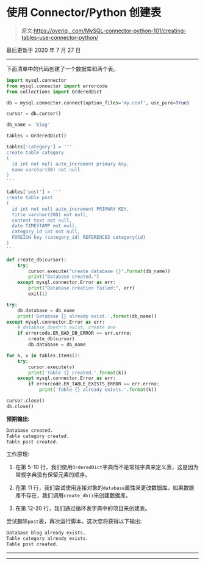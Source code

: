 # 使用 Connector/Python 创建表

> 原文:[https://overiq . com/MySQL-connector-python-101/creating-tables-use-connector-python/](https://overiq.com/mysql-connector-python-101/creating-tables-using-connector-python/)

最后更新于 2020 年 7 月 27 日

* * *

下面清单中的代码创建了一个数据库和两个表。

```py
import mysql.connector
from mysql.connector import errorcode
from collections import OrderedDict

db = mysql.connector.connect(option_files='my.conf', use_pure=True)

cursor = db.cursor()

db_name = 'blog'

tables = OrderedDict()

tables['category'] = '''
create table category
(
  id int not null auto_increment primary key,
  name varchar(50) not null
)
'''

tables['post'] = '''
create table post
(
  id int not null auto_increment PRIMARY KEY,
  title varchar(200) not null,
  content text not null,
  date TIMESTAMP not null,
  category_id int not null,
  FOREIGN key (category_id) REFERENCES category(id)
)
'''

def create_db(cursor):
    try:
        cursor.execute("create database {}".format(db_name))
        print("Database created.")
    except mysql.connector.Error as err:
        print("Database creation failed:", err)
        exit(1)

try:
    db.database = db_name
    print('Database {} already exist.'.format(db_name))
except mysql.connector.Error as err:
    # database doesn't exist, create one
    if errorcode.ER_BAD_DB_ERROR == err.errno:
        create_db(cursor)
        db.database = db_name

for k, v in tables.items():
    try:
        cursor.execute(v)
        print('Table {} created.'.format(k))
    except mysql.connector.Error as err:
        if errorcode.ER_TABLE_EXISTS_ERROR == err.errno:
            print('Table {} already exists.'.format(k))

cursor.close()
db.close()

```

**预期输出:**

```py
Database created.
Table category created.
Table post created.

```

工作原理:

1.  在第 5-10 行，我们使用`OrderedDict`字典而不是常规字典来定义表，这是因为常规字典没有保留元素的顺序。

2.  在第 11 行，我们尝试使用连接对象的`database`属性来更改数据库。如果数据库不存在，我们调用`create_db()`来创建数据库。

3.  在第 12-20 行，我们通过循环表字典中的项目来创建表。

尝试删除`post`表，再次运行脚本。这次您将获得以下输出:

```py
Database blog already exists.
Table category already exists.
Table post created.

```

* * *

* * *